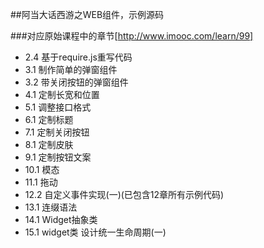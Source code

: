 ##阿当大话西游之WEB组件，示例源码


###对应原始课程中的章节[http://www.imooc.com/learn/99]
*  2.4 基于require.js重写代码
*  3.1 制作简单的弹窗组件
*  3.2 带关闭按钮的弹窗组件
*  4.1 定制长宽和位置
*  5.1 调整接口格式
*  6.1 定制标题
*  7.1 定制关闭按钮
*  8.1 定制皮肤
*  9.1 定制按钮文案
*  10.1 模态
*  11.1 拖动
*  12.2 自定义事件实现(一)(已包含12章所有示例代码)
*  13.1 连缀语法
*  14.1 Widget抽象类
*  15.1 widget类 设计统一生命周期(一)

